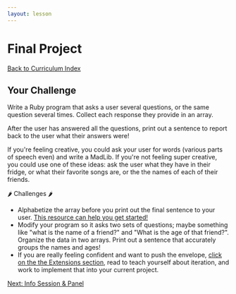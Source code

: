 ```yaml
---
layout: lesson
---
```


# Final Project

<a href="../">Back to Curriculum Index</a>

<div class="try-it-new">
  <h2>Your Challenge</h2>
  <p>Write a Ruby program that asks a user several questions, or the same question several times. Collect each response they provide in an array.</p>
  <p>After the user has answered all the questions, print out a sentence to report back to the user what their answers were!</p>
  <p>If you're feeling creative, you could ask your user for words (various parts of speech even) and write a MadLib. If you're not feeling super creative, you could use one of these ideas: ask the user what they have in their fridge, or what their favorite songs are, or the the names of each of their friends.</p>
  <div class="spicy-container">
    <p class="spicy-click">
      <span role="img" aria-label="spicy pepper">🌶</span> Challenges <span role="img" aria-label="spicy pepper">🌶</span>
    </p>
    <div class="spicy-toggle">
      <ul>
        <li>Alphabetize the array before you print out the final sentence to your user. <a target="blank" href="https://www.rubyguides.com/2017/07/ruby-sort/">This resource can help you get started!</a></li>
        <li>Modify your program so it asks two sets of questions; maybe something like "what is the name of a friend?" and "What is the age of that friend?". Organize the data in two arrays. Print out a sentence that accurately groups the names and ages!</li>
        <li>If you are really feeling confident and want to push the envelope, <a href="../extensions">click on the the Extensions section</a>, read to teach yourself about iteration, and work to implement that into your current project.</li>
      </ul>
    </div>
  </div>
</div>

<a href="../wrap-up">Next: Info Session & Panel</a>
